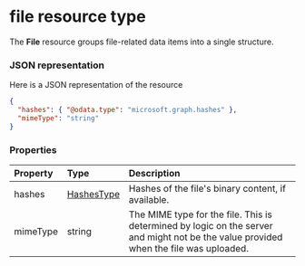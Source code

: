 # file resource type

The **File** resource groups file-related data items into a single structure.

### JSON representation

Here is a JSON representation of the resource

<!-- {
  "blockType": "resource",
  "optionalProperties": [

  ],
  "@odata.type": "microsoft.graph.file"
}-->

```json
{
  "hashes": { "@odata.type": "microsoft.graph.hashes" },
  "mimeType": "string"
}
```

### Properties
| Property | Type                          | Description                                                                                                                                 |
|:--------------|:------------------------------|:--------------------------------------------------------------------------------------------------------------------------------------------|
| hashes    | [HashesType](hashes_facet.md) | Hashes of the file's binary content, if available.                                                                                          |
| mimeType  | string                        | The MIME type for the file. This is determined by logic on the server and might not be the value provided when the file was uploaded. |

<!-- uuid: 8fcb5dbc-d5aa-4681-8e31-b001d5168d79
2015-10-25 14:57:30 UTC -->
<!-- {
  "type": "#page.annotation",
  "description": "file resource",
  "keywords": "",
  "section": "documentation",
  "tocPath": ""
}-->